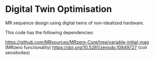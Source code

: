 # Digital Twin Optimisation
MR sequence design using digital twins of non-idealized hardware.

This code has the following dependencies:

https://github.com/MRsources/MRzero-Core/tree/variable-initial-mag (MRzero functionality)
https://doi.org/10.5281/zenodo.10849727 (coil sensitivites)
